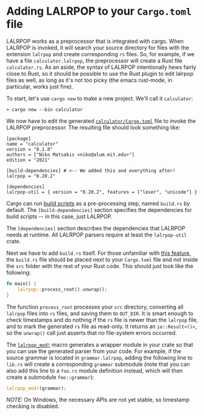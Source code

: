 # Adding LALRPOP to your `Cargo.toml` file

LALRPOP works as a preprocessor that is integrated with cargo. When
LALRPOP is invoked, it will search your source directory for files
with the extension `lalrpop` and create corresponding `rs` files. So,
for example, if we have a file `calculator.lalrpop`, the preprocessor
will create a Rust file `calculator.rs`. As an aside, the syntax of
LALRPOP intentionally hews fairly close to Rust, so it should be
possible to use the Rust plugin to edit lalrpop files as well, as long
as it's not too picky (the emacs rust-mode, in particular, works just
fine).

To start, let's use `cargo new` to make a new project. We'll call it
`calculator`:

```
> cargo new --bin calculator
```

We now have to edit the generated [`calculator/Cargo.toml`][calculator-Cargo.toml]
file to invoke the LALRPOP preprocessor. The resulting file should
look something like:

[calculator-Cargo.toml]: https://github.com/lalrpop/lalrpop/blob/master/doc/calculator/Cargo.toml

```
[package]
name = "calculator"
version = "0.1.0"
authors = ["Niko Matsakis <niko@alum.mit.edu>"]
edition = "2021"

[build-dependencies] # <-- We added this and everything after!
lalrpop = "0.20.2"

[dependencies]
lalrpop-util = { version = "0.20.2", features = ["lexer", "unicode"] }
```

Cargo can run [build scripts] as a pre-processing step,
named `build.rs` by default. The `[build-dependencies]`
section specifies the dependencies for build scripts -- in this
case, just LALRPOP.

[build scripts]: https://doc.rust-lang.org/cargo/reference/build-scripts.html

The `[dependencies]` section describes the dependencies that LALRPOP
needs at runtime. All LALRPOP parsers require at least the
`lalrpop-util` crate.

Next we have to add `build.rs` itself. For those unfamiliar with [this feature], the `build.rs` file
should be placed next to your `Cargo.toml` file and not inside the `src` folder with the rest of
your Rust code. This should just look like the following:

[this feature]: https://doc.rust-lang.org/cargo/reference/build-scripts.html

```rust
fn main() {
    lalrpop::process_root().unwrap();
}
```

The function `process_root` processes your `src` directory, converting
all `lalrpop` files into `rs` files, and saving them to `OUT_DIR`. It is smart
enough to check timestamps and do nothing if the `rs` file is newer than the
`lalrpop` file, and to mark the generated `rs` file as read-only. It returns an
`io::Result<()>`, so the `unwrap()` call just asserts that no
file-system errors occurred.

The [`lalrpop_mod!`][lalrpop_mod] macro generates a wrapper module in your
crate so that you can use the generated parser from your code. For example,
if the source grammar is located in `grammar.lalrpop`, adding the following line
to `lib.rs` will create a corresponding `grammar` submodule (note that you can
also add this line to a `foo.rs` module definition instead, which will then
create a submodule `foo::grammar`):

```rust
lalrpop_mod!(grammar);
```

[lalrpop_mod]: https://docs.rs/lalrpop-util/latest/lalrpop_util/macro.lalrpop_mod.html

_NOTE:_ On Windows, the necessary APIs are not yet stable, so
timestamp checking is disabled.
